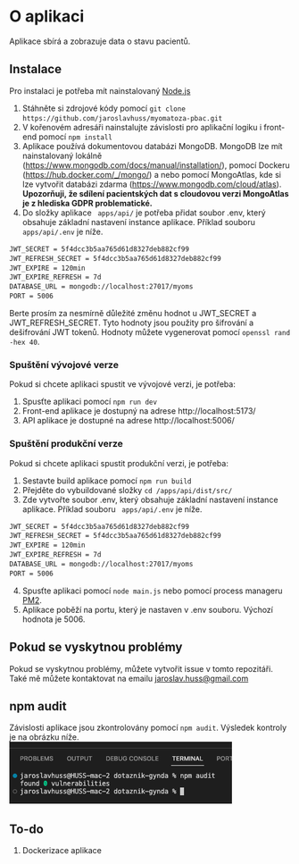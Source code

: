 # O aplikaci

Aplikace sbírá a zobrazuje data o stavu pacientů. 



## Instalace

Pro instalaci je potřeba mít nainstalovaný [Node.js](https://nodejs.org/en/) 

1. Stáhněte si zdrojové kódy pomocí ```git clone https://github.com/jaroslavhuss/myomatoza-pbac.git```
2. V kořenovém adresáři nainstalujte závislosti pro aplikační logiku i front-end pomocí `npm install`
3. Aplikace používá dokumentovou databázi MongoDB. MongoDB lze mít nainstalovaný lokálně (https://www.mongodb.com/docs/manual/installation/), pomocí Dockeru (https://hub.docker.com/_/mongo/) a nebo pomocí MongoAtlas, kde si lze vytvořit databázi zdarma (https://www.mongodb.com/cloud/atlas). **Upozorňuji, že sdílení pacientských dat s cloudovou verzi MongoAtlas je z hlediska GDPR problematické.** 
4. Do složky aplikace ``` apps/api/``` je potřeba přidat soubor .env, který obsahuje základní nastavení instance aplikace. Příklad souboru ``` apps/api/.env``` je níže. 

```bash
JWT_SECRET = 5f4dcc3b5aa765d61d8327deb882cf99
JWT_REFRESH_SECRET = 5f4dcc3b5aa765d61d8327deb882cf99
JWT_EXPIRE = 120min
JWT_EXPIRE_REFRESH = 7d
DATABASE_URL = mongodb://localhost:27017/myoms
PORT = 5006
```
Berte prosím za nesmírně důležité změnu hodnot u JWT_SECRET a JWT_REFRESH_SECRET. Tyto hodnoty jsou použity pro šifrování a dešifrování JWT tokenů. Hodnoty můžete vygenerovat pomocí ```openssl rand -hex 40```.

### Spuštění vývojové verze
Pokud si chcete aplikaci spustit ve vývojové verzi, je potřeba:
1. Spusťte aplikaci pomocí  `npm run dev`
2. Front-end aplikace je dostupný na adrese http://localhost:5173/
3. API aplikace je dostupné na adrese http://localhost:5006/

### Spuštění produkční verze
Pokud si chcete aplikaci spustit produkční verzi, je potřeba:
1. Sestavte build aplikace pomocí `npm run build`
2. Přejděte do vybuildované složky `cd /apps/api/dist/src/`
3. Zde vytvořte soubor .env, který obsahuje základní nastavení instance aplikace. Příklad souboru ``` apps/api/.env``` je níže. 

```bash
JWT_SECRET = 5f4dcc3b5aa765d61d8327deb882cf99
JWT_REFRESH_SECRET = 5f4dcc3b5aa765d61d8327deb882cf99
JWT_EXPIRE = 120min
JWT_EXPIRE_REFRESH = 7d
DATABASE_URL = mongodb://localhost:27017/myoms
PORT = 5006
```
4. Spusťte aplikaci pomocí  `node main.js` nebo pomocí process manageru [PM2](https://pm2.keymetrics.io/).
5. Aplikace poběží na portu, který je nastaven v .env souboru. Výchozí hodnota je 5006.

## Pokud se vyskytnou problémy
Pokud se vyskytnou problémy, můžete vytvořit issue v tomto repozitáři. Také mě můžete kontaktovat na emailu jaroslav.huss@gmail.com

## npm audit
Závislosti aplikace jsou zkontrolovány pomocí `npm audit`. Výsledek kontroly je na obrázku níže.
![Zranitelnost aplikace](npm_audit.png "Zranitelnost aplikace")

## To-do 
1. Dockerizace aplikace